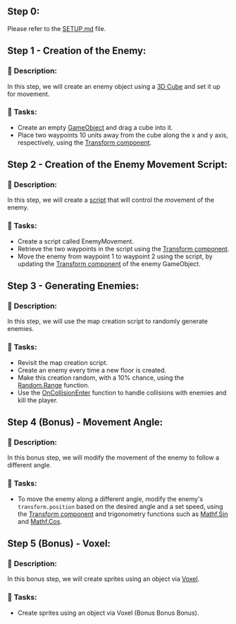## Step 0:

Please refer to the [SETUP.md](./SETUP.md) file.

## Step 1 - Creation of the Enemy:

### 📑 **Description**:

In this step, we will create an enemy object using a [3D Cube](https://docs.unity3d.com/Manual/class-Cube.html) and set it up for movement.

### 📌 **Tasks**:

- Create an empty [GameObject](https://docs.unity3d.com/Manual/class-GameObject.html) and drag a cube into it.
- Place two waypoints 10 units away from the cube along the x and y axis, respectively, using the [Transform component](https://docs.unity3d.com/ScriptReference/Transform.html).

## Step 2 - Creation of the Enemy Movement Script:

### 📑 **Description**:

In this step, we will create a [script](https://docs.unity3d.com/Manual/Quickstart3DCreate.html#Scripting) that will control the movement of the enemy.

### 📌 **Tasks**:

- Create a script called EnemyMovement.
- Retrieve the two waypoints in the script using the [Transform component](https://docs.unity3d.com/ScriptReference/Transform.html).
- Move the enemy from waypoint 1 to waypoint 2 using the script, by updating the [Transform component](https://docs.unity3d.com/ScriptReference/Transform.html) of the enemy GameObject.

## Step 3 - Generating Enemies:

### 📑 **Description**:

In this step, we will use the map creation script to randomly generate enemies.

### 📌 **Tasks**:

- Revisit the map creation script.
- Create an enemy every time a new floor is created.
- Make this creation random, with a 10% chance, using the [Random.Range](https://docs.unity3d.com/ScriptReference/Random.Range.html) function.
- Use the [OnCollisionEnter](https://docs.unity3d.com/ScriptReference/MonoBehaviour.OnCollisionEnter.html) function to handle collisions with enemies and kill the player.

## Step 4 (Bonus) - Movement Angle:

### 📑 **Description**:

In this bonus step, we will modify the movement of the enemy to follow a different angle.

### 📌 **Tasks**:

- To move the enemy along a different angle, modify the enemy's `transform.position` based on the desired angle and a set speed, using the [Transform component](https://docs.unity3d.com/ScriptReference/Transform.html) and trigonometry functions such as [Mathf.Sin](https://docs.unity3d.com/ScriptReference/Mathf.Sin.html) and [Mathf.Cos](https://docs.unity3d.com/ScriptReference/Mathf.Cos.html).

## Step 5 (Bonus) - Voxel:

### 📑 **Description**:

In this bonus step, we will create sprites using an object via [Voxel](https://en.wikipedia.org/wiki/Voxel).

### 📌 **Tasks**:

- Create sprites using an object via Voxel (Bonus Bonus Bonus).

